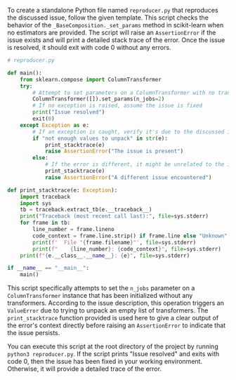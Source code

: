 To create a standalone Python file named `reproducer.py` that reproduces the discussed issue, follow the given template. This script checks the behavior of the `_BaseComposition._set_params` method in scikit-learn when no estimators are provided. The script will raise an `AssertionError` if the issue exists and will print a detailed stack trace of the error. Once the issue is resolved, it should exit with code 0 without any errors.

```python
# reproducer.py

def main():
    from sklearn.compose import ColumnTransformer
    try:
        # Attempt to set parameters on a ColumnTransformer with no transformers
        ColumnTransformer([]).set_params(n_jobs=2)
        # If no exception is raised, assume the issue is fixed
        print("Issue resolved")
        exit(0)
    except Exception as e:
        # If an exception is caught, verify it's due to the discussed issue
        if "not enough values to unpack" in str(e):
            print_stacktrace(e)
            raise AssertionError("The issue is present")
        else:
            # If the error is different, it might be unrelated to the issue
            print_stacktrace(e)
            raise AssertionError("A different issue encountered")

def print_stacktrace(e: Exception):
    import traceback
    import sys
    tb = traceback.extract_tb(e.__traceback__)
    print("Traceback (most recent call last):", file=sys.stderr)
    for frame in tb:
        line_number = frame.lineno
        code_context = frame.line.strip() if frame.line else "Unknown"
        print(f'  File "{frame.filename}"', file=sys.stderr)
        print(f"    {line_number}: {code_context}", file=sys.stderr)
    print(f"{e.__class__.__name__}: {e}", file=sys.stderr)

if __name__ == "__main__":
    main()
```

This script specifically attempts to set the `n_jobs` parameter on a `ColumnTransformer` instance that has been initialized without any transformers. According to the issue description, this operation triggers an `ValueError` due to trying to unpack an empty list of transformers. The `print_stacktrace` function provided is used here to give a clear output of the error's context directly before raising an `AssertionError` to indicate that the issue persists.

You can execute this script at the root directory of the project by running `python3 reproducer.py`. If the script prints "Issue resolved" and exits with code 0, then the issue has been fixed in your working environment. Otherwise, it will provide a detailed trace of the error.